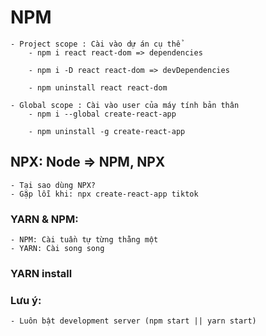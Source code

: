 # NPM
    - Project scope : Cài vào dự án cụ thể
        - npm i react react-dom => dependencies

        - npm i -D react react-dom => devDependencies

        - npm uninstall react react-dom

    - Global scope : Cài vào user của máy tính bản thân
        - npm i --global create-react-app

        - npm uninstall -g create-react-app

## NPX: Node => NPM, NPX
    - Tại sao dùng NPX?
    - Gặp lỗi khi: npx create-react-app tiktok

### YARN & NPM:
    - NPM: Cài tuần tự từng thằng một
    - YARN: Cài song song
### YARN install
### Lưu ý:
    - Luôn bật development server (npm start || yarn start)